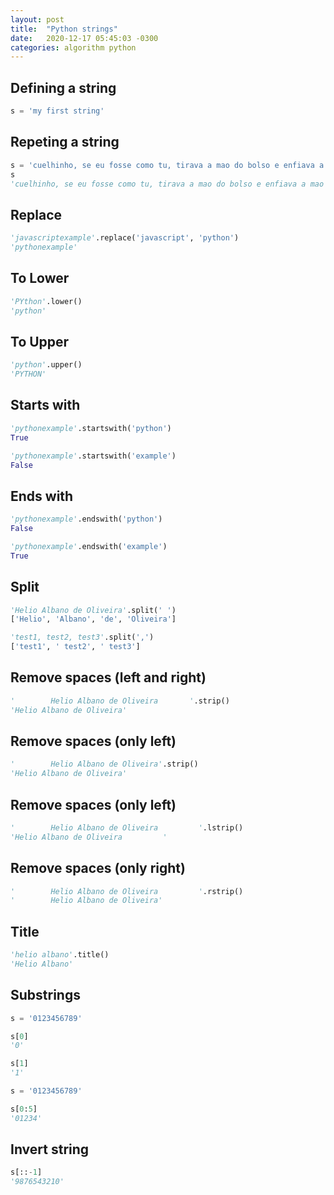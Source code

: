 ```yaml
---
layout: post
title:  "Python strings"
date:   2020-12-17 05:45:03 -0300
categories: algorithm python
---
```


## Defining a string

```python
s = 'my first string'
```

## Repeting a string

```python
s = 'cuelhinho, se eu fosse como tu, tirava a mao do bolso e enfiava a mao no ' * 3
s
'cuelhinho, se eu fosse como tu, tirava a mao do bolso e enfiava a mao no cuelhinho, se eu fosse como tu, tirava a mao do bolso e enfiava a mao no cuelhinho, se eu fosse como tu, tirava a mao do bolso e enfiava a mao no '
```


## Replace

```python
'javascriptexample'.replace('javascript', 'python')
'pythonexample'
```

## To Lower

```python
'PYthon'.lower()
'python'
```

## To Upper

```python
'python'.upper()
'PYTHON'
```

## Starts with

```python
'pythonexample'.startswith('python')
True
```

```python
'pythonexample'.startswith('example')
False
```

## Ends with

```python
'pythonexample'.endswith('python')
False
```

```python
'pythonexample'.endswith('example')
True
```

## Split

```python
'Helio Albano de Oliveira'.split(' ')
['Helio', 'Albano', 'de', 'Oliveira']
```

```python
'test1, test2, test3'.split(',')
['test1', ' test2', ' test3']
```

## Remove spaces (left and right)

```python
'        Helio Albano de Oliveira       '.strip()
'Helio Albano de Oliveira'
```


## Remove spaces (only left)

```python
'        Helio Albano de Oliveira'.strip()
'Helio Albano de Oliveira'
```

## Remove spaces (only left)

```python
'        Helio Albano de Oliveira         '.lstrip()
'Helio Albano de Oliveira         '
```


## Remove spaces (only right)

```python
'        Helio Albano de Oliveira         '.rstrip()
'        Helio Albano de Oliveira'
```

## Title

```python
'helio albano'.title()
'Helio Albano'
```

## Substrings

```python
s = '0123456789'

s[0]
'0'

s[1]
'1'
```

```python
s = '0123456789'

s[0:5]
'01234'
```

## Invert string

```python
s[::-1]
'9876543210'
```
